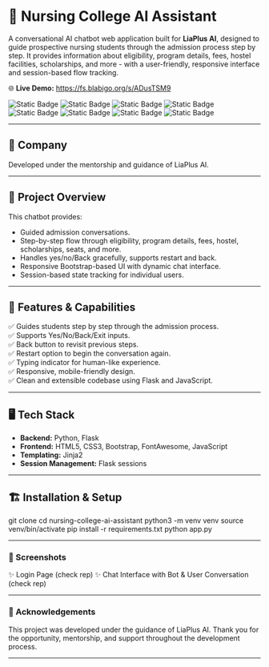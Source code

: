 # 🤖 Nursing College AI Assistant

A conversational AI chatbot web application built for **LiaPlus AI**, designed to guide prospective nursing students through the admission process step by step.
It provides information about eligibility, program details, fees, hostel facilities, scholarships, and more - with a user-friendly, responsive interface and session-based flow tracking.

🌐 **Live Demo:** https://fs.blabigo.org/s/ADusTSM9

![Static Badge](https://img.shields.io/badge/python-%23BA0C2F)  ![Static Badge](https://img.shields.io/badge/flask-%23BA0C2F)  ![Static Badge](https://img.shields.io/badge/chat_bot-%23BA0C2F)  ![Static Badge](https://img.shields.io/badge/html-%23BA0C2F) ![Static Badge](https://img.shields.io/badge/css-%23BA0C2F)  ![Static Badge](https://img.shields.io/badge/javascript-%23BA0C2F)  ![Static Badge](https://img.shields.io/badge/bootstrap-%23BA0C2F) ![Static Badge](https://img.shields.io/badge/ajax-%23BA0C2F)

---

## 🤝 Company
Developed under the mentorship and guidance of LiaPlus AI.

---

## 📌 Project Overview

This chatbot provides:
- Guided admission conversations.
- Step-by-step flow through eligibility, program details, fees, hostel, scholarships, seats, and more.
- Handles yes/no/Back gracefully, supports restart and back.
- Responsive Bootstrap-based UI with dynamic chat interface.
- Session-based state tracking for individual users.

---

## 🚀 Features & Capabilities

✅ Guides students step by step through the admission process.  
✅ Supports Yes/No/Back/Exit inputs.  
✅ Back button to revisit previous steps.  
✅ Restart option to begin the conversation again.  
✅ Typing indicator for human-like experience.  
✅ Responsive, mobile-friendly design.  
✅ Clean and extensible codebase using Flask and JavaScript.

---

## 🖥️ Tech Stack

- **Backend:** Python, Flask
- **Frontend:** HTML5, CSS3, Bootstrap, FontAwesome, JavaScript
- **Templating:** Jinja2
- **Session Management:** Flask sessions

---

## 🏗️ Installation & Setup

git clone <your-repo-url>
cd nursing-college-ai-assistant
python3 -m venv venv
source venv/bin/activate
pip install -r requirements.txt
python app.py

---

 ### 📸 Screenshots 
✨ Login Page (check rep)
✨ Chat Interface with Bot & User Conversation (check rep)

---

### 🤝 Acknowledgements
This project was developed under the guidance of LiaPlus AI.
Thank you for the opportunity, mentorship, and support throughout the development process.

---


